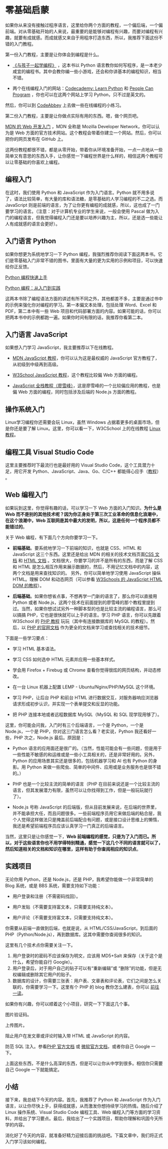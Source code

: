 # 零基础启蒙

如果你从来没有接触过程序语言，这里给你两个方面的教程，一个偏后端，一个偏前端。对从零基础开始的人来说，最重要的是能够对编程有兴趣，而要对编程有兴趣，就要有成就感。而成就感又来自于用程序打造东西，所以，我推荐下面这份不错的入门教程。

第一份入门教程，主要是让你体会到编程是什么。

* [《与孩子一起学编程》](https://book.douban.com/subject/5338024/) ，这本书以 Python 语言教你如何写程序，是一本老少咸宜的编程书。其中会教你编一些小游戏，还会和你讲基本的编程知识，相当不错。

* 两个在线编程入门的网站：[Codecademy: Learn Python](https://www.codecademy.com/catalog) 和 [People Can Program](https://www.peoplecanprogram.com/) ，你也可以在这两个网站上学习 Python，只不过是英文的。

然后，你可以到 [CodeAbbey](http://www.codeabbey.com/index/task_list) 上去做一些在线编程的小练习。

第二份入门教程，主要是让你做点实际有用的东西。嗯，做个网页吧。

[MDN 的 Web 开发入门](https://developer.mozilla.org/zh-CN/docs/Learn/Getting_started_with_the_web) ，MDN 全称是 Mozilla Developer Network，你可以认为是 Web 方面的官方技术网站。这个教程会带着你建立一个网站。然后，你可以把你的网页发布在 GitHub 上。

这两份教程都很不错，都是从零开始，带着你从环境准备开始，一点一点地从一些简单又有意思的东西入手，让你感觉一下编程世界是什么样的，相信这两个教程可以让零基础的你喜欢上编程。

## 编程入门

在这时，我们使用 Python 和 JavaScript 作为入门语言。Python 就不用多说了，语法比较简单，有大量的库和语法糖，是零基础的人学习编程的不二之选。而 JavaScript 则是前端的语言，为了让你更有编程的成就感，所以，这也成了一门要学习的语言。（注意：对于计算机专业的学生来说，一般会使用 Pascal 做为入门的编程语言，但我觉得编程入门还是要以培养兴趣为主，所以，还是选一些能让人有成就感的语言会更好）。

## 入门语言 Python

如果你想更为系统地学习一下 Python 编程，我强烈推荐你阅读下面这两本书。它们是零基础入门非常不错的图书，里面有大量的更为实用的示例和项目，可以快速给你正反馈。

[Python 编程快速上手](https://book.douban.com/subject/26836700/)

[Python 编程：从入门到实践](https://book.douban.com/subject/26829016/)

这两本书除了编程语法方面的讲述有所不同之外，其他都差不多，主要是通过书中的示例来强化你对编程的学习。第一本偏文本处理，包括处理 Word、Excel 和 PDF，第二本中有一些 Web 项目和代码部署方面的内容。如果可能的话，你可以把两本书中的示例都跑一遍。如果你时间有限的话，我推荐你看第二本。

## 入门语言 JavaScript

如果想入门学习 JavaScript，我主要推荐以下在线教程。

* [MDN JavaScript 教程](https://developer.mozilla.org/zh-CN/docs/Web/JavaScript)，你可以认为这是最权威的 JavaScript 官方教程了，从初级到中级再到高级。

* [W3School JavaScript 教程](https://www.w3school.com.cn/js/index.asp)，这个教程比较偏 Web 方面的编程。

* [JavaScript 全栈教程（廖雪峰）](https://www.liaoxuefeng.com/wiki/1022910821149312)，这是廖雪峰的一个比较偏应用的教程，也是偏 Web 方面的编程，同时包括涉及后端的 Node.js 方面的教程。

## 操作系统入门

Linux学习编程你还需要会玩 Linux，虽然 Windows 占据着更多的桌面市场，但是你还是要了解 Linux。这里，你可以看一下，W3CSchool 上的在线教程 [Linux 教程](https://www.w3cschool.cn/linux/)。

## 编程工具 Visual Studio Code

这里主要推荐时下最流行也是最好用的 Visual Studio Code，这个工具潜力十足，用它开发 Python、JavaScript、Java、Go、C/C++ 都能得心应手（[教程](https://jeasonstudio.gitbooks.io/vscode-cn-doc/content/)） 。

## Web 编程入门

如果玩到这里，你觉得有趣的话，可以学习一下 Web 方面的入门知识。**为什么是 Web 而不是别的其他技术呢？因为你正身处于第三次工业革命的信息化浪潮中，在这个浪潮中，Web 互联网是其中最大的发明，所以，这是任何一个程序员都不能错过的**。

关于 Web 编程，有下面几个方向你要学习一下。

* **前端基础**。要系统地学习一下前端的知识，也就是 CSS、HTML 和 JavaScript 这三个东西。这里还是给出 MDN 的相关的技术文档页面[CSS 文档](https://developer.mozilla.org/zh-CN/docs/Web/CSS) 和 [HTML 文档](https://developer.mozilla.org/zh-CN/docs/Web/HTML) 。文档很大，你要学习的并不是所有的东西，而是了解 CSS 和 HTML 是怎么相互作用来展示数据的，然后，不用记忆文档中的内容，这两个文档是用来查找知识的。 另外，你可以简单地学习使用 JavaScript 操纵 HTML。理解 DOM 和动态网页（可以参看 [W3Schools 的 JavaScript HTML DOM 的教程](https://www.w3schools.com/js/js_htmldom.asp)）。

* **后端基础**。如果你想省点事，不想再学一门新的语言了，那么你可以直接用 Python 或者 Node.js，这两个技术在前面提到的廖雪峰的那个教程里提到过。当然，如果你想试试另外一种脚本型的也是比较主流的编程语言，那么可以搞搞 PHP，它也是很快就可以上手的语言。学习 PHP 语言，你可以先跟着 W3School 的 [PHP 教程](https://www.w3school.com.cn/php/index.asp) 玩玩（其中有连接数据库的 MySQL 的教程）。然后，以 [PHP 的官网文档](https://www.php.net/manual/zh/) 作为更全的文档来学习或查找相关的技术细节。

下面是一些学习要点：

* 学习 HTML 基本语法。

* 学习 CSS 如何选中 HTML 元素并应用一些基本样式。

* 学会用 Firefox + Firebug 或 Chrome 查看你觉得很炫的网页结构，并动态修改。

* 在一台 Linux 机器上配置 LEMP - Ubuntu/Nginx/PHP/MySQL 这个环境。

* 学习 PHP，让后台 PHP 和前台 HTML 进行数据交互，对服务器响应浏览器请求形成初步认识，并实现一个表单提交和反显的功能。

* 把 PHP 连接本地或者远程数据库 MySQL（MySQL 和 SQL 现学现用够了）。

这里，你可能会问我，入门时有三个后端语言，一个是 Python，一个是 Node.js，一个是 PHP，你对这三门语言怎么看？老实说，Python 我还看好一些，PHP 次之，Node.js 最后。原因是：

* Python 语言的应用面还是很广的。（当然，性能可能会有一些问题，但是用于一些性能不敏感的和运维或是一些小工具相关的，还是非常好用的。另外，Python 的应用场景其实还是很多的，包括机器学习和 AI 也有 Python 的身影。用 Python 来做一些爬虫、简单的中间件、应用或是业务服务也是很不错的。）

* PHP 也是一个比较主流的简单的语言（PHP 在目前来说还是一个比较主流的语言，但其发展潜力有限，虽然可以让你找得到工作，但是一般玩玩就行了）。

* Node.js 号称 JavaScript 的后端版，但从目前发展来说，在后端的世界里，并不能承担大任，而且问题很多。一些前端程序员用它来做后端的粘合层，我个人觉得这样做法只是掩盖前后端配合有问题，或是接口设计思维上的懒惰，我还是希望前端程序员应该认真学习一门真正的后端语言。

当然，这里只是让你感觉一下，**Web 前端编程的感觉，只是为了入门而已。所以，对于这些语言你也不用学得特别精通，感觉一下这几个不同的语言就可以了，然后知道相关的文档和知识在哪里，这样有助于你查阅相应的知识点**。

## 实践项目

无论你用 Python，还是 Node.js，还是 PHP，我希望你能做一个非常简单的 Blog 系统，或是 BBS 系统，需要支持如下功能：

* 用户登录和注册（不需密码找回）。

* 用户发贴（不需要支持富文本，只需要支持纯文本）。

* 用户评论（不需要支持富文本，只需要支持纯文本）。

你需要从前端一直做到后端，也就是说，从 HTML/CSS/JavaScript，到后面的 PHP（Python/Node.js），再到数据库。这其中需要你查阅很多的知识。

这里有几个技术点你需要关注一下。

1. 用户登录时的密码不应该保存为明文，应该用 MD5+Salt 来保存（关于这个是什么，希望你能自行 Google）。
2. 用户登录后，对于用户自己的贴子可以有“重新编辑”或 “删除”的功能，但是无权编辑或删除其它用户的贴子。
3. 数据库的设计，你需要三张表：用户表、文章表和评论表，它们之间是怎么关联的，你需要学习一下。这里有个 PHP 的 blog 教你怎么建表，你可以 [前往一读](https://code.tutsplus.com/tutorials/how-to-create-a-phpmysql-powered-forum-from-scratch--net-10188)。

如果你有兴趣，你可以顺着这个小项目，研究一下下面这几个事。

图片验证码。

上传图片。

阻止用户在发文章或评论时输入带 HTML 或 JavaScript 的内容。

防范 SQL 注入。参看[PHP 官方文档](https://www.php.net/manual/zh/security.database.sql-injection.php) 或 [微软官方文档](https://docs.microsoft.com/zh-cn/previous-versions/sql/sql-server-2008-r2/ms161953(v=sql.105)?redirectedfrom=MSDN)，或者你自己 Google 一下。

上面这些东西，不是什么高深的东西，但是可以让你从中学到很多。相信你只需要自己 Google 一下就能搞定。

## 小结

接下来，我总结下今天的内容。首先，我推荐了 Python 和 JavaScript 作为入门语言，以让你尽快上手，获得成就感，从而激发你想持续学习的热情。随后介绍了 Linux 操作系统、Visual Studio Code 编程工具、Web 编程入门等方面的学习资料，并给出了学习要点。最后，我给出了一个实践项目，帮助你理解和巩固今天所学的内容。

消化好了今天的内容，就准备好精力迎接后面的挑战吧。下篇文章中，我们将正式入门学习该如何编程。
